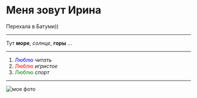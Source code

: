 # Меня зовут Ирина

Перехала в Батуми))

------

Тут __море__, _солнце_, __горы__ ...

____
1. <span style="color:blue">Люблю</span>  _читать_
2. <span style="color:red">Люблю</span> _игристое_
3. <span style="color:green">Люблю</span> _спорт_

___
![мое фото](https://1drv.ms/i/c/7cb3947da52a219d/EVlro16hkupBmlXDqHDobScBm9SJHbPyczo96fueFv2MWw?e=EqPo38)







